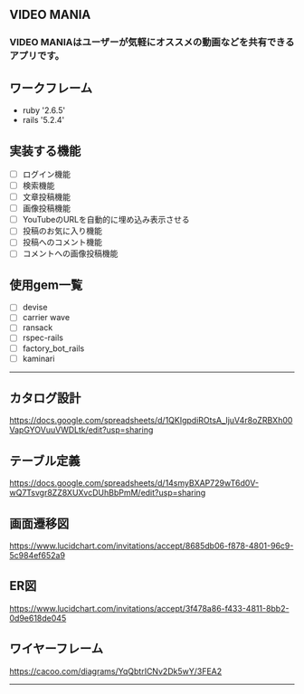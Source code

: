 ## VIDEO MANIA
### VIDEO MANIAはユーザーが気軽にオススメの動画などを共有できるアプリです。

## ワークフレーム 
- ruby '2.6.5'
- rails '5.2.4'

## 実装する機能
- [ ] ログイン機能
- [ ] 検索機能
- [ ] 文章投稿機能
- [ ] 画像投稿機能
- [ ] YouTubeのURLを自動的に埋め込み表示させる
- [ ] 投稿のお気に入り機能
- [ ] 投稿へのコメント機能
- [ ] コメントへの画像投稿機能

## 使用gem一覧
- [ ] devise
- [ ] carrier wave
- [ ] ransack
- [ ] rspec-rails
- [ ] factory_bot_rails
- [ ] kaminari

****
## カタログ設計
https://docs.google.com/spreadsheets/d/1QKIgpdiROtsA_IjuV4r8oZRBXh00VapGYOVuuVWDLtk/edit?usp=sharing
## テーブル定義
https://docs.google.com/spreadsheets/d/14smyBXAP729wT6d0V-wQ7Tsvgr8ZZ8XUXvcDUhBbPmM/edit?usp=sharing
## 画面遷移図
https://www.lucidchart.com/invitations/accept/8685db06-f878-4801-96c9-5c984ef652a9
## ER図
https://www.lucidchart.com/invitations/accept/3f478a86-f433-4811-8bb2-0d9e618de045
## ワイヤーフレーム
https://cacoo.com/diagrams/YqQbtrICNv2Dk5wY/3FEA2

****